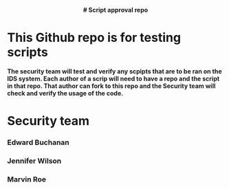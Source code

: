 <p align="center">
  <b># Script approval repo<b>
    </p>


# This Github repo is for testing scripts

The security team will test and verify any scpipts that are to be ran on the IDS system. Each author of a scrip will need to have a repo and the script in that repo. That author can fork to this repo and the Security team will check and verify the usage of the code.


# Security team
### Edward Buchanan
### Jennifer Wilson
### Marvin Roe



